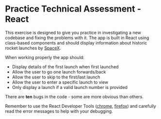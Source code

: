 # Practice Technical Assessment - React

This exercise is designed to give you practice in investigating a new codebase and fixing the problems with it. The app is built in React using class-based components and should display information about historic rocket launches by [SpaceX](https://www.spacex.com/).

When working properly the app should:

- Display details of the first launch when first launched
- Allow the user to go one launch forwards/back
- Allow the user to skip to the first/last launch
- Allow the user to enter a specific launch to view
- Only display a launch if a valid launch number is provided

There are **ten** bugs in the code - some are more obvious than others.

Remember to use the React Developer Tools ([chrome](https://chrome.google.com/webstore/detail/react-developer-tools/fmkadmapgofadopljbjfkapdkoienihi?hl=en), [firefox](https://addons.mozilla.org/en-GB/firefox/addon/react-devtools/)) and carefully read the error messages to help with your debugging.